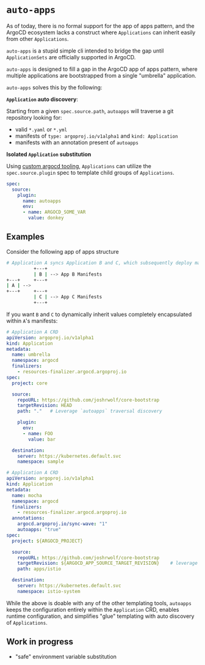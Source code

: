 # `auto-apps`

As of today, there is no formal support for the app of apps pattern, and the ArgoCD ecosystem lacks a construct where `Applications` can inherit easily from other `Applications`.

`auto-apps` is a stupid simple cli intended to bridge the gap until `ApplicationSets` are officially supported in ArgoCD.

`auto-apps` is designed to fill a gap in the ArgoCD app of apps pattern, where multiple applications are bootstrapped from a single "umbrella" application.

`auto-apps` solves this by the following:

__`Application` auto discovery__:

Starting from a given `spec.source.path`, `autoapps` will traverse a git repository looking for:

* valid `*.yaml` or `*.yml`
* manifests of `type: argoproj.io/v1alpha1` and `kind: Application`
* manifests with an annotation present of `autoapps`

__Isolated `Application` substitution__

Using [custom argocd tooling](https://argoproj.github.io/argo-cd/user-guide/config-management-plugins/), `Applications` 
can utilize the `spec.source.plugin` spec to template child groups of `Applications`.

```yaml
spec:
  source:
    plugin:
      name: autoapps
      env:
      - name: ARGOCD_SOME_VAR
        value: donkey
```

## Examples

Consider the following app of apps structure

```bash
# Application A syncs Application B and C, which subsequently deploy manifests
          +---+
          | B | --> App B Manifests
+---+     +---+
| A | --> 
+---+     +---+
          | C | --> App C Manifests
          +---+
```

If you want `B` and `C` to dynamically inherit values completely encapsulated within `A`'s manifests:

```yaml
# Application A CRD
apiVersion: argoproj.io/v1alpha1
kind: Application
metadata:
  name: umbrella
  namespace: argocd
  finalizers:
    - resources-finalizer.argocd.argoproj.io
spec:
  project: core

  source:
    repoURL: https://github.com/joshrwolf/core-bootstrap
    targetRevision: HEAD
    path: "."   # Leverage `autoapps` traversal discovery

    plugin:
      env:
      - name: FOO
        value: bar

  destination:
    server: https://kubernetes.default.svc
    namespace: sample
```

```yaml
# Application A CRD
apiVersion: argoproj.io/v1alpha1
kind: Application
metadata:
  name: mocha
  namespace: argocd
  finalizers:
    - resources-finalizer.argocd.argoproj.io
  annotations:
    argocd.argoproj.io/sync-wave: "1"
    autoapps: "true"
spec:
  project: ${ARGOCD_PROJECT}

  source:
    repoURL: https://github.com/joshrwolf/core-bootstrap
    targetRevision: ${ARGOCD_APP_SOURCE_TARGET_REVISION}    # leverage standard build environment variables
    path: apps/istio

  destination:
    server: https://kubernetes.default.svc
    namespace: istio-system
```

While the above is doable with any of the other templating tools, `autoapps` keeps the configuration entirely within
the `Application` CRD, enables runtime configuration, and simplifies "glue" templating with auto discovery of 
`Applications`.

## Work in progress

* "safe" environment variable substitution
